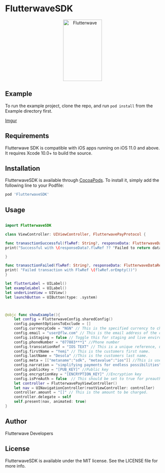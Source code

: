 # FlutterwaveSDK

<p align="center">
    <img title="Flutterwave" height="200" src="https://flutterwave.com/images/logo-colored.svg" width="50%"/>
</p>

## Example

To run the example project, clone the repo, and run `pod install` from the Example directory first.

[Imgur](https://i.imgur.com/NTj6IpL.png)

## Requirements
Flutterwave SDK is compatible with iOS apps running on iOS 11.0 and above. It requires Xcode 10.0+ to build the source.


## Installation

FlutterwaveSDK is available through [CocoaPods](https://cocoapods.org). To install
it, simply add the following line to your Podfile:

```ruby
pod 'FlutterwaveSDK'
```

## Usage

```swift

import FlutterwaveSDK

class ViewController: UIViewController, FlutterwavePayProtocol {

func tranasctionSuccessful(flwRef: String?, responseData: FlutterwaveDataResponse?) {
print("Successful with \(responseData?.flwRef ?? "Failed to return data")")

}

func tranasctionFailed(flwRef: String?, responseData: FlutterwaveDataResponse?) {
print( "Failed transaction with FlwRef \(flwRef.orEmpty())")
}

let flutterLabel = UILabel()
let exampleLabel = UILabel()
let underLineView = UIView()
let launchButton = UIButton(type: .system)



@objc func showExample(){
    let config = FlutterwaveConfig.sharedConfig()
    config.paymentOptionsToExclude = []
    config.currencyCode = "NGN" // This is the specified currency to charge in.
    config.email = "user@flw.com" // This is the email address of the customer
    config.isStaging = false // Toggle this for staging and live environment
    config.phoneNumber = "077883***1" //Phone number
    config.transcationRef = "IOS TEXT" // This is a unique reference, unique to the particular transaction being carried out. It is generated when it is not provided by the merchant for every transaction.
    config.firstName = "Yemi" // This is the customers first name.
    config.lastName = "Desola" //This is the customers last name.
    config.meta = [["metaname":"sdk", "metavalue":"ios"]] //This is used to include additional payment information
    config.narration = "simplifying payments for endless possibilities"
    config.publicKey = "[PUB_KEY]" //Public key
    config.encryptionKey = "[ENCRYPTION_KEY]" //Encryption key
    config.isPreAuth = false  // This should be set to true for preauthoize card transactions
    let controller = FlutterwavePayViewController()
    let nav = UINavigationController(rootViewController: controller)
    controller.amount = "[]" // This is the amount to be charged.
    controller.delegate = self
    self.present(nav, animated: true)
}

```

## Author

Flutterwave Developers

## License

FlutterwaveSDK is available under the MIT license. See the LICENSE file for more info.

